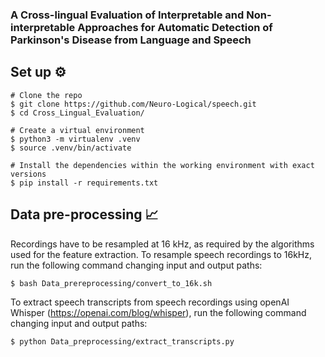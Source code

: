 ### A Cross-lingual Evaluation of Interpretable and Non-interpretable Approaches for Automatic Detection of Parkinson's Disease from Language and Speech

## Set up  ⚙️ 

```
# Clone the repo
$ git clone https://github.com/Neuro-Logical/speech.git
$ cd Cross_Lingual_Evaluation/

# Create a virtual environment
$ python3 -m virtualenv .venv
$ source .venv/bin/activate

# Install the dependencies within the working environment with exact versions
$ pip install -r requirements.txt
```
## Data pre-processing 📈

Recordings have to be resampled at 16 kHz, as required by the algorithms used for the feature extraction. To resample speech recordings to 16kHz, run the following command changing input and output paths: 
  
  ```
  $ bash Data_prereprocessing/convert_to_16k.sh 
  ```

To extract speech transcripts from speech recordings using openAI Whisper (https://openai.com/blog/whisper), run the following command changing input and output paths:

   ```
   $ python Data_preprocessing/extract_transcripts.py
   ```
